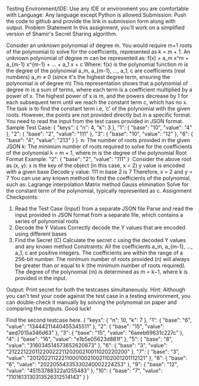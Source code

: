 Testing Environment/IDE: Use any IDE or environment you are comfortable with
Language: Any language except Python is allowed
Submission: Push the code to github and provide the link in submission form along with output.
Problem Statement
In this assignment, you'll work on a simplified version of Shamir's Secret Sharing algorithm.

Consider an unknown polynomial of degree m. You would require m+1 roots of the polynomial to solve for the coefficients, represented as k = m + 1.
An unknown polynomial of degree m can be represented as:
f(x) = a_m x^m + a_{m-1} x^{m-1} + ... + a_1 x + c
Where:
f(x) is the polynomial function
m is the degree of the polynomial
a_m, a_{m-1}, ..., a_1, c are coefficients (real numbers)
a_m ≠ 0 (since it's the highest degree term, ensuring the polynomial is of degree m)
This representation shows that a polynomial of degree m is a sum of terms, where each term is a coefficient multiplied by a power of x. The highest power of x is m, and the powers decrease by 1 for each subsequent term until we reach the constant term c, which has no x.
The task is to find the constant term i.e, ‘c’ of the polynomial with the given roots. However, the points are not provided directly but in a specific format.
You need to read the input from the test cases provided in JSON format.
Sample Test Case:
{
    "keys": {
        "n": 4,
        "k": 3
    },
    "1": {
        "base": "10",
        "value": "4"
    },
    "2": {
        "base": "2",
        "value": "111"
    },
    "3": {
        "base": "10",
        "value": "12"
    },
    "6": {
        "base": "4",
        "value": "213"
    }
}
​
n: The number of roots provided in the given JSON
k: The minimum number of roots required to solve for the coefficients of the polynomial
k = m + 1, where m is the degree of the polynomial
Root Format Example:
"2": {
    "base": "2",
    "value": "111"
}
​
Consider the above root as (x, y):
x is the key of the object (in this case, x = 2)
y value is encoded with a given base
Decode y value: 111 in base 2 is 7
Therefore, x = 2 and y = 7
You can use any known method to find the coefficients of the polynomial, such as:
Lagrange interpolation
Matrix method
Gauss elimination
Solve for the constant term of the polynomial, typically represented as c.
Assignment Checkpoints:
1. Read the Test Case (Input) from a  separate JSON file
Parse and read the input provided in JSON format from a separate file, which contains a series of polynomial roots
2. Decode the Y Values
Correctly decode the Y values that are encoded using different bases
3. Find the Secret (C)
Calculate the secret c using the decoded Y values and any known method
Constraints:
All the coefficients a_m, a_{m-1}, ..., a_1, c are positive integers.
The coefficients are within the range of a 256-bit number.
The minimum number of roots provided (n) will always be greater than or equal to k (the minimum number of roots required).
The degree of the polynomial (m) is determined as m = k−1, where k is provided in the input.
  
Output: Print secret for both the testcases simultaneously.
Hint: Although you can't test your code against the test case in a testing environment, you can double-check it manually by solving the polynomial on paper and comparing the outputs.
Good luck!

Find the second testcase here.
{
"keys": {
    "n": 10,
    "k": 7
  },
  "1": {
    "base": "6",
    "value": "13444211440455345511"
  },
  "2": {
    "base": "15",
    "value": "aed7015a346d63"
  },
  "3": {
    "base": "15",
    "value": "6aeeb69631c227c"
  },
  "4": {
    "base": "16",
    "value": "e1b5e05623d881f"
  },
  "5": {
    "base": "8",
    "value": "316034514573652620673"
  },
  "6": {
    "base": "3",
    "value": "2122212201122002221120200210011020220200"
  },
  "7": {
    "base": "3",
    "value": "20120221122211000100210021102001201112121"
  },
  "8": {
    "base": "6",
    "value": "20220554335330240002224253"
  },
  "9": {
    "base": "12",
    "value": "45153788322a1255483"
  },
  "10": {
    "base": "7",
    "value": "1101613130313526312514143"
  }
}
